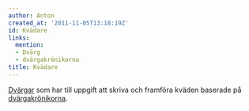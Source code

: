 ```yaml
---
author: Anton
created_at: '2011-11-05T13:18:19Z'
id: Kvädare
links:
  mention:
  - Dvärg
  - dvärgakrönikorna
title: Kvädare
---
```


[Dvärgar] som har till uppgift att skriva och framföra kväden baserade på [dvärgakrönikorna].

  [Dvärgar]: Dvärg
  [dvärgakrönikorna]: dvärgakrönikorna
